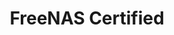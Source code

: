 ---
title: "FreeNAS Certified"
linkTitle: "FreeNAS Certified"
description: "Articles describing FreeNAS Certified models with installation and upgrade procedures"
weight: 3
type: docs
---